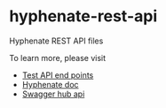 # hyphenate-rest-api
Hyphenate REST API files

To learn more, please visit 
- [Test API end points](https://api-docs.hyphenate.io) 
- [Hyphenate doc](https://docs.hyphenate.io/docs/server-overview)
- [Swagger hub api](https://app.swaggerhub.com/apis/hyphenate/hyphenate.public)
